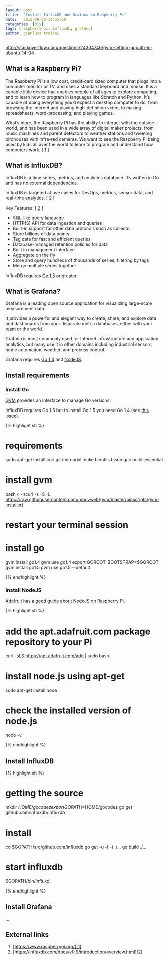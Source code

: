 ```yaml
---
layout: post
title:  "Install InfluxDB and Grafana on Raspberry Pi"
date:   2015-09-30 14:55:00
categories: [diy]
tags: [raspberry pi, influxdb, grafana]
author: gianluca troiani
---
```


http://stackoverflow.com/questions/24304746/gvm-setting-gopath-in-ubuntu-14-04

## What is a Raspberry Pi?

The Raspberry Pi is a low cost, credit-card sized computer that plugs into a computer monitor or TV, and uses a standard keyboard and mouse. It is a capable little device that enables people of all ages to explore computing, and to learn how to program in languages like Scratch and Python. It’s capable of doing everything you’d expect a desktop computer to do, from browsing the internet and playing high-definition video, to making spreadsheets, word-processing, and playing games.

What’s more, the Raspberry Pi  has the ability to interact with the outside world, and has been used in a wide array of digital maker projects, from music machines and parent detectors to weather stations and tweeting birdhouses with infra-red cameras. We want to see the Raspberry Pi being used by kids all over the world to learn to program and understand how computers work. [ [1][1] ]

## What is InfluxDB?

InfluxDB is a time series, metrics, and analytics database. It’s written in Go and has no external dependencies.

InfluxDB is targeted at use cases for DevOps, metrics, sensor data, and real-time analytics. [ [2][2] ]

Key Features: [ [2][2] ]

* SQL-like query language
* HTTP(S) API for data ingestion and queries
* Built-in support for other data protocols such as collectd
* Store billions of data points
* Tag data for fast and efficient queries
* Database-managed retention policies for data
* Built in management interface
* Aggregate on the fly
* Store and query hundreds of thousands of series, filtering by tags
* Merge multiple series together

InfluxDB requires [Go 1.5][go] or greater.

## What is Grafana?

Grafana is a leading open source application for visualizing large-scale measurement data.

It provides a powerful and elegant way to create, share, and explore data and dashboards from your disparate metric databases, either with your team or the world.

Grafana is most commonly used for Internet infrastructure and application analytics, but many use it in other domains including industrial sensors, home automation, weather, and process control.

Grafana requires [Go 1.4][go] and [NodeJS][nodejs].

## Install requirements

### Install Go

[GVM][gvm] provides an interface to manage Go versions.

InfluxDB requires Go 1.5 but to install Go 1.5 you need Go 1.4 (see [this issue][issue155]).

{% highlight sh %}

# requirements
sudo apt-get install curl git mercurial make binutils bison gcc build-essential
# install gvm
bash < <(curl -s -S -L https://raw.githubusercontent.com/moovweb/gvm/master/binscripts/gvm-installer)
# restart your terminal session
# install go
gvm install go1.4 
gvm use go1.4 
export GOROOT_BOOTSTRAP=$GOROOT 
gvm install go1.5
gvm use go1.5 --default

{% endhighlight %}

### Install NodeJS

[Adafruit][adafruit] has a good [guide about NodeJS on Raspberry Pi][adafruitnode].

{% highlight sh %}

# add the apt.adafruit.com package repository to your Pi
curl -sLS https://apt.adafruit.com/add | sudo bash
# install node.js using apt-get
sudo apt-get install node
# check the installed version of node.js
node -v

{% endhighlight %}

## Install InfluxDB

{% highlight sh %}

# getting the source
mkdir $HOME/gocodez
export GOPATH=$HOME/gocodez
go get github.com/influxdb/influxdb
# install
cd $GOPATH/src/github.com/influxdb
go get -u -f -t ./...
go build ./...
# start influxdb
$GOPATH/bin/influxd

{% endhighlight %}

## Install Grafana

...


## External links

1. [https://www.raspberrypi.org/][1]
2. [https://influxdb.com/docs/v0.9/introduction/overview.html][2]


[1]: https://www.raspberrypi.org/
[2]: https://influxdb.com/docs/v0.9/introduction/overview.html
[go]: https://golang.org/
[gvm]: https://github.com/moovweb/gvm
[nodejs]: https://nodejs.org/
[adafruit]: https://www.adafruit.com/
[adafruitnode]: https://learn.adafruit.com/node-embedded-development/installing-node-dot-js
[issue155]: https://github.com/moovweb/gvm/issues/155